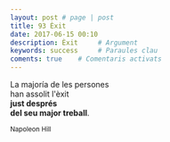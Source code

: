 ```yaml
---
layout: post # page | post
title: 93 Èxit
date: 2017-06-15 00:10
description: Èxit     # Argument
keywords: success     # Paraules clau
coments: true    # Comentaris activats
---
```


La majoría de les persones <br />
han assolit l'èxit <br />
**just després <br />
del seu major treball**. <br />

<small>Napoleon Hill</small>
